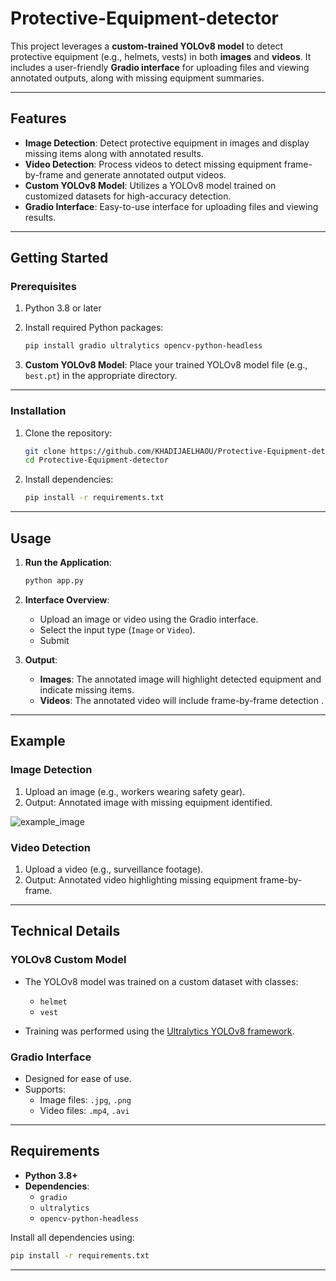 # Protective-Equipment-detector

This project leverages a **custom-trained YOLOv8 model** to detect protective equipment (e.g., helmets, vests) in both **images** and **videos**. It includes a user-friendly **Gradio interface** for uploading files and viewing annotated outputs, along with missing equipment summaries.

---

## Features

- **Image Detection**: Detect protective equipment in images and display missing items along with annotated results.
- **Video Detection**: Process videos to detect missing equipment frame-by-frame and generate annotated output videos.
- **Custom YOLOv8 Model**: Utilizes a YOLOv8 model trained on customized datasets for high-accuracy detection.
- **Gradio Interface**: Easy-to-use interface for uploading files and viewing results.

---

## Getting Started

### Prerequisites

1. Python 3.8 or later
2. Install required Python packages:
   ```bash
   pip install gradio ultralytics opencv-python-headless
   ```

3. **Custom YOLOv8 Model**: Place your trained YOLOv8 model file (e.g., `best.pt`) in the appropriate directory.

---

### Installation

1. Clone the repository:
   ```bash
   git clone https://github.com/KHADIJAELHAOU/Protective-Equipment-detector.git
   cd Protective-Equipment-detector
   ```

2. Install dependencies:
   ```bash
   pip install -r requirements.txt
   ```

---

## Usage

1. **Run the Application**:
   ```bash
   python app.py
   ```

2. **Interface Overview**:
   - Upload an image or video using the Gradio interface.
   - Select the input type (`Image` or `Video`).
   - Submit

3. **Output**:
   - **Images**: The annotated image will highlight detected equipment and indicate missing items.
   - **Videos**: The annotated video will include frame-by-frame detection .

---



## Example

### Image Detection
1. Upload an image (e.g., workers wearing safety gear).
2. Output: Annotated image with missing equipment identified.

![example_image](example_inputs/example_output.jpg)

### Video Detection
1. Upload a video (e.g., surveillance footage).
2. Output: Annotated video highlighting missing equipment frame-by-frame.

---

## Technical Details

### YOLOv8 Custom Model
- The YOLOv8 model was trained on a custom dataset with classes:
  - `helmet`
  - `vest`
  
- Training was performed using the [Ultralytics YOLOv8 framework](https://github.com/ultralytics/ultralytics).

### Gradio Interface
- Designed for ease of use.
- Supports:
  - Image files: `.jpg`, `.png`
  - Video files: `.mp4`, `.avi`

---

## Requirements

- **Python 3.8+**
- **Dependencies**:
  - `gradio`
  - `ultralytics`
  - `opencv-python-headless`

Install all dependencies using:
```bash
pip install -r requirements.txt
```

---
